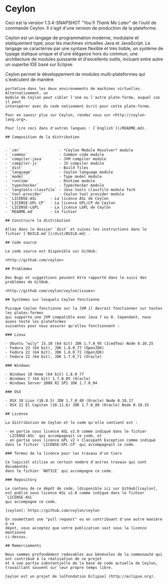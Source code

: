 # Ceylon

Ceci est la version 1.3.4-SNAPSHOT _"You'll Thank Me Later"_ de l'outil 
de commande Ceylon. Il s'agit d'une version de production de la plateforme.

Ceylon est un langage de programmation moderne, modulaire et statiquement typé,
pour les machines virtuelles Java et JavaScript. Le langage se caractérise par
une syntaxe flexible et très lisible, un système de typage statique unique et d'une 
élégance hors du commun, une architecture de modules puissante et d'excellents outils,
incluant entre autre un superbe IDE basé sur Eclipse.

Ceylon permet le développement de modules multi-plateformes qui s'exécutent de manière
```
portative dans les deux environements de machines virtuelles. Alternativement, un
module de Ceylon peut cibler l'une ou l'autre plate-forme, auquel cas il peut 
interopérer avec du code nativement écrit pour cette plate-forme.

Pour en savoir plus sur Ceylon, rendez vous sur <http://ceylon-lang.org>.

Pour lire ceci dans d'autres langues : [`English`](/README.md).

## Composition de la distribution


- `cmr`                 - *Ceylon Module Resolver* module
- `common`              - Common code module
- `compiler-java`       - JVM compiler module
- `compiler-js`         - JS compiler module
- `dist`                - Build files 
- `language`            - Ceylon language module
- `model`               - Type model module
- `runtime`             - Runtime module
- `typechecker`         - Typechecker module
- `langtools-classfile` - Java tools classfile module fork
- `tool-provider`       - Ceylon tool provider module
- `LICENSE-ASL` 	- La licence ASL de Ceylon
- `LICENSE-GPL-CP` 	- La licence GPL/CP de Ceylon
- `LICENSE-LGPL` 	- La licence LGPL de Ceylon
- `README.md` 		- Ce fichier

## Construire la distribution

Allez dans le dossier `dist` et suivez les instructions dans le fichier [`BUILD.md`](/dist/BUILD.md) .

## Code source

Le code source est disponible sur GitHub:

<http://github.com/ceylon>

## Problèmes

Des Bugs et suggestions peuvent être rapporté dans le suivi des problèmes de GitHub.

<http://github.com/ceylon/ceylon/issues>

## Systèmes sur lesquels Ceylon fonctionne

Puisque Ceylon fonctionne sur la JVM il devrait fonctionner sur toutes les plates-formes
qui supporte une JVM compatible avec Java 7 ou 8. Cependant, nous avons testé les plateformes
suivantes pour nous assurer qu'elles fonctionnent :

### Linux

- Ubuntu "wily" 15.10 (64 bit) JDK 1.7.0_95 (IcedTea) Node 0.10.25
- Fedora 23 (64 bit), JDK 1.8.0_77 (OpenJDK)
- Fedora 22 (64 bit), JDK 1.8.0_72 (OpenJDK)
- Fedora 22 (64 bit), JDK 1.7.0_71 (Oracle)

### Windows

- Windows 10 Home (64 bit) 1.8.0_77
- Windows 7 (64 bit) 1.7.0_05 (Oracle)
- Windows Server 2008 R2 SP1 JDK 1.7.0_04

### OSX

- OSX 10 Lion (10.8.5) JDK 1.7.0_40 (Oracle) Node 0.10.17
- OSX 11 El Capitan (10.11.6) JDK 1.7.0_80 (Oracle) Node 0.10.35

## License

La distribution de Ceylon et le code qu'elle contient est :

- en partie sous licence ASL v2.0 comme indiqué dans le fichier
 `LICENSE-ASL` qui accompagnait ce code, et
- en partie sous licence GPL v2 + Classpath Exception comme indiqué
dans le fichier `LICENSE-GPL-CP` qui accompagnait ce code.

### Termes de la licence pour les travaux d'un tiers

Ce logiciel utilise un certain nombre d'autres travaux qui sont documentés
dans le fichier `NOTICE` qui accompagne ce code.

### Repository

Le contenu de ce dépôt de code, [disponible ici sur GitHub][ceylon], 
est publié sous licence ASL v2.0 comme indiqué dans le fichier `LICENSE-ASL` 
qui accompagne ce code.

[ceylon]: https://github.com/ceylon/ceylon

En soumettant une "pull request" ou en contribuant d'une autre manière à ce
dépot, vous acceptez que votre publication soit sous la licence mentionné
ci-dessus.

## Remerciements

Nous sommes profondément redevables aux bénévoles de la communauté qui ont contribué à la réalisation de ce projet
et à une partie substantielle de la base de code actuelle de Ceylon, travaillant souvent sur leur propre temps libre.

Ceylon est un projet de la[Fondation Eclipse] (http://eclipse.org).
